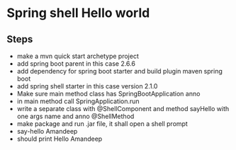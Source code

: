# Spring shell Hello world

## Steps
- make a mvn quick start archetype project
- add spring boot parent in this case 2.6.6
- add dependency for spring boot starter and build plugin maven spring boot
- add spring shell starter in this case version 2.1.0
- Make sure main method class has SpringBootApplication anno
- in main method call SpringApplication.run
- write a separate class with @ShellComponent and method sayHello with one args name and anno @ShellMethod
- make package and run .jar file, it shall open a shell prompt
- say-hello Amandeep
- should print Hello Amandeep